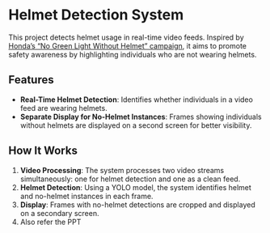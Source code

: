 # Helmet Detection System

This project detects helmet usage in real-time video feeds. Inspired by [Honda’s “No Green Light Without Helmet” campaign](https://www.facebook.com/watch/?v=1517745148995687), it aims to promote safety awareness by highlighting individuals who are not wearing helmets.

## Features

- **Real-Time Helmet Detection**: Identifies whether individuals in a video feed are wearing helmets.
- **Separate Display for No-Helmet Instances**: Frames showing individuals without helmets are displayed on a second screen for better visibility.

## How It Works

1. **Video Processing**: The system processes two video streams simultaneously: one for helmet detection and one as a clean feed.
2. **Helmet Detection**: Using a YOLO model, the system identifies helmet and no-helmet instances in each frame.
3. **Display**: Frames with no-helmet detections are cropped and displayed on a secondary screen.
4. Also refer the PPT
